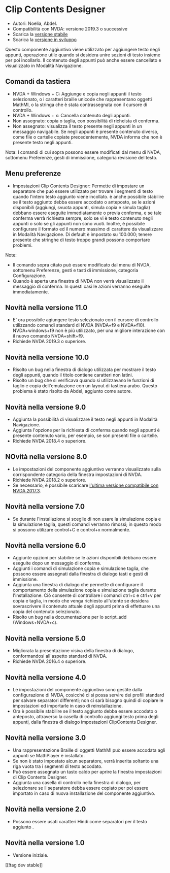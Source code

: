 # Clip Contents Designer #

*	Autori: Noelia, Abdel.
*	Compatibilità con NVDA: versione 2019.3 o successive
*	Scarica la [versione stabile][1]
*	Scarica la [versione in sviluppo][2]

Questo componente aggiuntivo viene utilizzato per aggiungere testo negli
appunti, operazione utile quando si desidera unire sezioni di testo insieme
per poi incollarlo. Il contenuto degli appunti può anche essere cancellato e
visualizzato  in Modalità Navigazione.

## Comandi da tastiera ##

* NVDA + Windows + C: Aggiunge e copia negli appunti il testo selezionato, o
  i caratteri braille unicode che rappresentano oggetti MathMl, o la stringa
  che è stata contrassegnata con il cursore di controllo.
* NVDA + Windows + x: Cancella contenuto degli appunti.
* Non assegnato: copia o taglia, con possibilità di richeista di conferma.
* Non assegnato: visualizza il testo presente negli appunti in un messaggio
  navigabile. Se negli appunti è presente contenuto diverso, come file o
  cartelle copiate precedentemente, NVDA informa che non è presente testo
  negli appunti.

Nota: I comandi di cui sopra possono essere modificati dal menu di NVDA,
sottomenu Preferenze, gesti di immissione, categoria revisione del testo.

## Menu preferenze ##
*	Impostazioni Clip Contents Designer: Permette di impostare un separatore che può essere utilizzato per trovare i segmenti di testo quando l'intero testo aggiunto viene incollato.
è anche possibile stabilire se il testo aggiunto debba essere accodato o anteposto, se le azioni disponibili (aggiungi, svuota appunti, simula copia e simula taglia) debbano essere eseguite immediatamente o previa conferma, e se tale conferma verrà richiesta sempre, solo se vi è testo contenuto negli appunti o solo se gli appunti non sono vuoti.
Inoltre, è possibile configurare il formato ed il numero massimo di carattere da visualizzare in Modalità Navigazione. Di default è impostato su 100.000; tenere presente che stringhe di testo troppo grandi possono comportare problemi.

Note:

*	Il comando sopra citato può essere modificato dal menu di NVDA, sottomenu
  Preferenze, gesti e tasti di immissione, categoria Configurazione.
*	Quando è aperta una finestra di NVDA non verrà visualizzato il messaggio
  di conferma. In questi casi le azioni verranno eseguite immediatamente.

## Novità nella versione 11.0
* E' ora possibile agiungere testo selezionato con il cursore di controllo
  utilizzando comandi standard di NVDA (NVDA+f9 e NVDA+f10). NVDA+windows+f9
  non è più utilizzato, per una migliore interazione con il nuovo comando
  NVDA+shift+f9.
* Richiede NVDA 2019.3 o superiore.

## Novità nella versione 10.0
* Risolto un bug nella finestra di dialogo utilizzata per mostrare il testo
  degli appunti, quando il titolo contiene caratteri non latini.
* Risolto un bug che si verificava quando si utilizzavano le funzioni di
  taglio e copia dell'emulazione con un layout di tastiera arabo. Questo
  problema è stato risolto da Abdel, aggiunto come autore.

## Novità nella versione 9.0

* Aggiunta la possibilità  di visualizzare il testo negli appunti in
  Modalità Navigazione.
* Aggiunta l'opzione per la richiesta di conferma quando negli appunti è
  presente contenuto vario, per esempio, se son presenti file o cartelle.
* Richiede NVDA 2018.4 o superiore.

## NOvità nella versione 8.0 ##

* Le impostazioni del componente aggiuntivo verranno visualizzate sulla
  corrispondente categoria della finestra  impostazioni di NVDA.
* Richiede NVDA 2018.2 o superiore.
* Se necessario, è possibile scaricare [l'ultima versione compatibile con
  NVDA 2017.3][3].

## Novità nella versione 7.0

* Se durante l'installazione si sceglie di non usare  la simulazione copia e
  la simulazione taglia, questi comandi verranno rimossi; in questo modo si
  possono  utilizare control+C e control+x normalmente.

## Novità nella versione 6.0

*	 Aggiunte opzioni per stabilire se le azioni disponibili debbano essere eseguite dopo un messaggio di conferma.
*	 Aggiunti i comandi di simulazione copia e simulazione taglia, che possono essere assegnati dalla finestra di dialogo tasti e gesti di immissione.
*	 Aggiunta una finestra di dialogo che permette di configurare il comportamento della simulazione copia e simulazione taglia durante l'installazione. Ciò consente di controllare i comandi ctrl+c e ctrl+v per copia e taglia, in modo che venga richiesto all'utente se desidera sovrascrivere il contenuto attuale degli appunti prima di effettuare una copia del contenuto selezionato.
*	Risolto un bug nella documentazione per lo script_add (Windows+NVDA+c).

## Novità nella versione 5.0 ##

*	Migliorata la presentazione visiva della finestra di dialogo,
  conformandosi all'aspetto standard di NVDA.
*	Richiede NVDA 2016.4 o superiore.

## Novità nella versione 4.0 ##
*	Le impostazioni del componente aggiuntivo sono gestite dalla
  configurazione di NVDA, cosicché ci si possa servire dei profili standard
  per salvare separatori differenti; non ci sarà bisogno quindi di copiare
  le impostazioni ed importarle in caso di reinstallazione.
*	Ora è possibile stabilire se il testo aggiunto debba essere accodato o
  anteposto, attraverso la casella di controllo aggiungi testo prima degli
  appunti, dalla finestra di dialogo impostazioni ClipContents Designer.

## Novità nella versione 3.0 ##
*	Una rappresentazione Braille di oggetti MathMl può essere accodata agli
  appunti se MathPlayer è installato.
*	Se non è stato impostato alcun separatore, verrà inserita soltanto una
  riga vuota tra i segmenti di testo accodato.
*	Può essere assegnato un tasto caldo per aprire la finestra impostazioni di
  Clip Contents Designer.
*	Aggiunta una casella di controllo nella finestra di dialogo, per
  selezionare se il separatore debba essere copiato per poi essere importato
  in caso di nuova installazione del componente aggiuntivo.

## Novità nella versione 2.0 ##
*	Possono essere usati caratteri Hindi come separatori per il testo aggiunto
  .

## Novità nella versione 1.0 ##
*	Versione iniziale.

[[!tag dev stable]]

[1]: https://addons.nvda-project.org/files/get.php?file=ccd

[2]: https://addons.nvda-project.org/files/get.php?file=ccd-dev

[3]: https://addons.nvda-project.org/files/get.php?file=ccd-o
